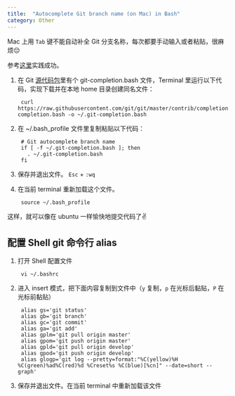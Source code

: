 ```yaml
---
title:  "Autocomplete Git branch name (on Mac) in Bash"
category: Other
---
```

Mac 上用 `Tab` 键不能自动补全 Git 分支名称，每次都要手动输入或者粘贴，很麻烦😔

参考[这里](http://code-worrier.com/blog/autocomplete-git/)实践成功。

<!--more-->

1. 在 Git [源代码包](https://github.com/git/git/blob/master/contrib/completion/git-completion.bash)里有个 git-completion.bash 文件，Terminal 里运行以下代码，实现下载并在本地 home 目录创建同名文件：

        curl https://raw.githubusercontent.com/git/git/master/contrib/completion/git-completion.bash -o ~/.git-completion.bash

2. 在 ~/.bash_profile 文件里复制粘贴以下代码：

        # Git autocomplete branch name
        if [ -f ~/.git-completion.bash ]; then
          . ~/.git-completion.bash
        fi

4. 保存并退出文件。 `Esc` + `:wq`

5. 在当前 terminal 重新加载这个文件。

        source ~/.bash_profile

这样，就可以像在 ubuntu 一样愉快地提交代码了✌️

## 配置 Shell git 命令行 alias

1. 打开 Shell 配置文件

        vi ~/.bashrc

2. 进入 insert 模式，把下面内容复制到文件中（`y` 复制，`p` 在光标后黏贴，`P` 在光标前黏贴）

        alias gs='git status'
        alias gb='git branch'
        alias gc='git commit'
        alias ga='git add'
        alias gplm='git pull origin master'
        alias gpom='git push origin master'
        alias gpld='git pull origin develop'
        alias gpod='git push origin develop'
        alias glogp='git log --pretty=format:"%C(yellow)%H %C(green)%ad%C(red)%d %Creset%s %C(blue)[%cn]" --date=short --graph'

3. 保存并退出文件。在当前 terminal 中重新加载该文件
